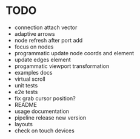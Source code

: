 # TODO

- connection attach vector
- adaptive arrows
- node refresh after port add
- focus on nodes
- programmatic update node coords and element
- update edges element
- progammatic viewport transformation
- examples docs
- virtual scroll
- unit tests
- e2e tests
- fix grab cursor position?
- README
- usage documentation
- pipeline release new version
- layouts
- check on touch devices
